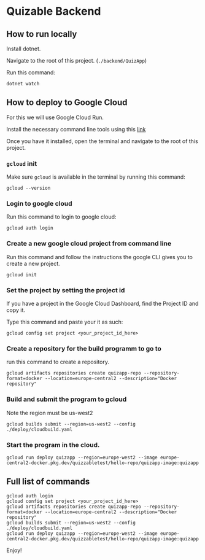 # Quizable Backend 

## How to run locally 

Install dotnet.

Navigate to the root of this project. (`./backend/QuizApp`)

Run this command: 

```shell
dotnet watch
```

## How to deploy to Google Cloud

For this we will use Google Cloud Run. 

Install the necessary command line tools using this [link](https://cloud.google.com/sdk/docs/install)

Once you have it installed, open the terminal and navigate to the root of this project.

### `gcloud` init

Make sure `gcloud` is available in the terminal by running this command: 

```shell
gcloud --version
```

### Login to google cloud 

Run this command to login to google cloud: 

```shell
gcloud auth login
```

### Create a new google cloud project from command line

Run this command and follow the instructions the google CLI gives you to create a new project.

```
gcloud init
```

### Set the project by setting the project id

If you have a project in the Google Cloud Dashboard, find the Project ID and copy it. 

Type this command and paste your it as such: 

```shell 
gcloud config set project <your_project_id_here>
```

### Create a repository for the build programm to go to

run this command to create a repository.

```shell
gcloud artifacts repositories create quizapp-repo --repository-format=docker --location=europe-central2 --description="Docker repository"
```

### Build and submit the program to gcloud

Note the region must be us-west2

```shell 
gcloud builds submit --region=us-west2 --config ./deploy/cloudbuild.yaml
```

### Start the program in the cloud.

```shell
gcloud run deploy quizapp --region=europe-west2 --image europe-central2-docker.pkg.dev/quizzabletest/hello-repo/quizapp-image:quizapp
```

## Full list of commands

```shell 
gcloud auth login
gcloud config set project <your_project_id_here>
gcloud artifacts repositories create quizapp-repo --repository-format=docker --location=europe-central2 --description="Docker repository"
gcloud builds submit --region=us-west2 --config ./deploy/cloudbuild.yaml
gcloud run deploy quizapp --region=europe-west2 --image europe-central2-docker.pkg.dev/quizzabletest/hello-repo/quizapp-image:quizapp
```

Enjoy!


<!-- Add how to deploy on dedicated server with docker infrastructure -->
